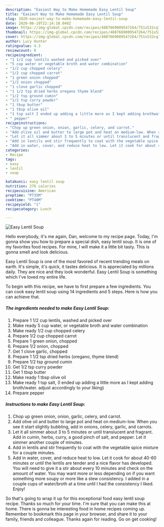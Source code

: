 ```yaml
---
description: "Easiest Way to Make Homemade Easy Lentil Soup"
title: "Easiest Way to Make Homemade Easy Lentil Soup"
slug: 1020-easiest-way-to-make-homemade-easy-lentil-soup
date: 2020-06-10T22:14:10.048Z
image: https://img-global.cpcdn.com/recipes/4887669009547264/751x532cq70/easy-lentil-soup-recipe-main-photo.jpg
thumbnail: https://img-global.cpcdn.com/recipes/4887669009547264/751x532cq70/easy-lentil-soup-recipe-main-photo.jpg
cover: https://img-global.cpcdn.com/recipes/4887669009547264/751x532cq70/easy-lentil-soup-recipe-main-photo.jpg
author: Lucy Hunter
ratingvalue: 4.3
reviewcount: 8
recipeingredient:
- "1 1/2 cup lentils washed and picked over"
- "5 cup water or vegetable broth and water combination"
- "1/2 cup chopped celery"
- "1/2 cup chopped carrot"
- "1 green onion chopped"
- "1/2 onion chopped"
- "1 clove garlic chopped"
- "1 1/2 tsp dried herbs oregano thyme blend"
- "1/2 tsp ground cumin"
- "1/2 tsp curry powder"
- "1 tbsp butter"
- "1 tbsp olive oil"
- "1 tsp salt I ended up adding a little more as I kept adding brothwater adjust accordingly to your liking"
- " pepper"
recipeinstructions:
- "Chop up green onion, onion, garlic, celery, and carrot."
- "Add olive oil and butter to large pot and heat on medium-low. When you see it start slightly bubbling, add in onions, celery, garlic, and carrots."
- "Let it all simmer about 3 to 5 minutes or until translucent and fragrant. Add in cumin, herbs, curry, a good pinch of salt, and pepper. Let it simmer another couple of minutes."
- "Add in lentils and stir frequently to coat with the vegetable spice mixture for a couple minutes."
- "Add in water, cover, and reduce heat to low. Let it cook for about 40-60 minutes or until the lentils are tender and a nice flavor has developed. You will need to give it a stir about every 10 minutes and check on the amount of water. You may want more or less depending on if you want something more soupy or more like a stew consistency. I added in a couple cups of water/broth at a time until I had the consistency I liked. Enjoy!"
categories:
- Recipe
tags:
- easy
- lentil
- soup

katakunci: easy lentil soup 
nutrition: 276 calories
recipecuisine: American
preptime: "PT35M"
cooktime: "PT40M"
recipeyield: "1"
recipecategory: Lunch

---
```



![Easy Lentil Soup](https://img-global.cpcdn.com/recipes/4887669009547264/751x532cq70/easy-lentil-soup-recipe-main-photo.jpg)

Hello everybody, it's me again, Dan, welcome to my recipe page. Today, I'm gonna show you how to prepare a special dish, easy lentil soup. It is one of my favorites food recipes. For mine, I will make it a little bit tasty. This is gonna smell and look delicious.

Easy Lentil Soup is one of the most favored of recent trending meals on earth. It's simple, it's quick, it tastes delicious. It is appreciated by millions daily. They are nice and they look wonderful. Easy Lentil Soup is something which I've loved my entire life.




To begin with this recipe, we have to first prepare a few ingredients. You can cook easy lentil soup using 14 ingredients and 5 steps. Here is how you can achieve that.

<!--inarticleads1-->

##### The ingredients needed to make Easy Lentil Soup:

1. Prepare 1 1/2 cup lentils, washed and picked over
1. Make ready 5 cup water, or vegetable broth and water combination
1. Make ready 1/2 cup chopped celery
1. Prepare 1/2 cup chopped carrot
1. Prepare 1 green onion, chopped
1. Prepare 1/2 onion, chopped
1. Get 1 clove garlic, chopped
1. Prepare 1 1/2 tsp dried herbs (oregano, thyme blend)
1. Prepare 1/2 tsp ground cumin
1. Get 1/2 tsp curry powder
1. Get 1 tbsp butter
1. Make ready 1 tbsp olive oil
1. Make ready 1 tsp salt, (I ended up adding a little more as I kept adding broth/water. adjust accordingly to your liking)
1. Prepare  pepper




<!--inarticleads2-->

##### Instructions to make Easy Lentil Soup:

1. Chop up green onion, onion, garlic, celery, and carrot.
1. Add olive oil and butter to large pot and heat on medium-low. When you see it start slightly bubbling, add in onions, celery, garlic, and carrots.
1. Let it all simmer about 3 to 5 minutes or until translucent and fragrant. Add in cumin, herbs, curry, a good pinch of salt, and pepper. Let it simmer another couple of minutes.
1. Add in lentils and stir frequently to coat with the vegetable spice mixture for a couple minutes.
1. Add in water, cover, and reduce heat to low. Let it cook for about 40-60 minutes or until the lentils are tender and a nice flavor has developed. You will need to give it a stir about every 10 minutes and check on the amount of water. You may want more or less depending on if you want something more soupy or more like a stew consistency. I added in a couple cups of water/broth at a time until I had the consistency I liked. Enjoy!




So that's going to wrap it up for this exceptional food easy lentil soup recipe. Thanks so much for your time. I'm sure that you can make this at home. There is gonna be interesting food in home recipes coming up. Remember to bookmark this page in your browser, and share it to your family, friends and colleague. Thanks again for reading. Go on get cooking!
